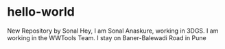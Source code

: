 # hello-world
New Repository by Sonal
Hey, I am Sonal Anaskure, working in 3DGS.
I am working in the WWTools Team.
I stay on Baner-Balewadi Road in Pune
